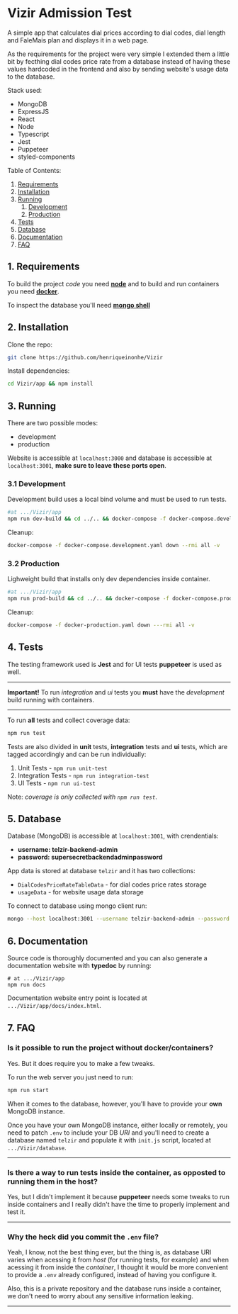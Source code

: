 # Vizir Admission Test

A simple app that calculates dial prices according to dial codes, dial length and FaleMais plan and displays it in a web page.

As the requirements for the project were very simple I extended them a little bit by fecthing dial codes price rate from a database instead of having these values hardcoded in the frontend and also by sending website's usage data to the database.

Stack used:
- MongoDB
- ExpressJS
- React
- Node
- Typescript
- Jest
- Puppeteer
- styled-components

Table of Contents:
1. [Requirements](#1-requirements)
2. [Installation](#2-installation)
3. [Running](#3-running)
    1. [Development](#31-development)
    2. [Production](#32-production)
4. [Tests](#4-tests)
5. [Database](#5-database)
6. [Documentation](#6-documentation)
7. [FAQ](#7-faq)

## 1. Requirements
To build the project *code* you need **[node](https://nodejs.org/en/)** and to build and run containers you need **[docker](https://www.docker.com/)**.

To inspect the database you'll need **[mongo shell](https://docs.mongodb.com/manual/mongo/)**

## 2. Installation

Clone the repo:
``` sh
git clone https://github.com/henriqueinonhe/Vizir
```

Install dependencies:
``` sh
cd Vizir/app && npm install
```

## 3. Running

There are two possible modes: 
- development
- production

Website is accessible at `localhost:3000` and database is accessible at `localhost:3001`, **make sure to leave these ports open**. 

### 3.1 Development

Development build uses a local bind volume and must be used to run tests.

``` sh
#at .../Vizir/app
npm run dev-build && cd ../.. && docker-compose -f docker-compose.development.yaml up --build
```

Cleanup:
``` sh
docker-compose -f docker-compose.development.yaml down --rmi all -v
```

### 3.2 Production

Lighweight build that installs only dev dependencies inside container.
``` sh
#at .../Vizir/app
npm run prod-build && cd ../.. && docker-compose -f docker-compose.production.yaml up --build
```

Cleanup:
```sh
docker-compose -f docker-production.yaml down ---rmi all -v
```

## 4. Tests

The testing framework used is **Jest** and for UI tests **puppeteer** is used as well.

---

**Important!**
To run *integration* and *ui* tests you **must** have the *development* build running with containers.

---

To run **all** tests and collect coverage data:
``` sh
npm run test
```

Tests are also divided in **unit** tests, **integration** tests and **ui** tests, which are tagged accordingly and can be run individually:
1. Unit Tests - `npm run unit-test`
2. Integration Tests - `npm run integration-test`
3. UI Tests - `npm run ui-test`

Note: *coverage is only collected with `npm run test`*.

## 5. Database

Database (MongoDB) is accessible at `localhost:3001`, with crendentials:

- **username: telzir-backend-admin**
- **password: supersecretbackendadminpassword**

App data is stored at database `telzir` and it has two collections:
- `DialCodesPriceRateTableData` - for dial codes price rates storage
- `usageData` - for website usage data storage

To connect to database using mongo client run:
``` sh
mongo --host localhost:3001 --username telzir-backend-admin --password supersecretbackendadminpassword
```

## 6. Documentation

Source code is thoroughly documented and you can also generate a documentation website with **typedoc** by running:
```
# at .../Vizir/app
npm run docs
```

Documentation website entry point is located at `.../Vizir/app/docs/index.html`.

## 7. FAQ

### Is it possible to run the project without docker/containers?

Yes. But it does require you to make a few tweaks.

To run the web server you just need to run:
``` sh
npm run start
```

When it comes to the database, however, you'll have to provide your **own** MongoDB instance.

Once you have your own MongoDB instance, either locally or remotely, you need to patch `.env` to include your DB *URI* and you'll need to create a database named `telzir` and populate it with `init.js` script, located at `.../Vizir/database`.

---

### Is there a way to run tests **inside** the container, as opposted to running them in the host?

Yes, but I didn't implement it because **puppeteer** needs some tweaks to run inside containers and I really didn't have the time to properly implement and test it.

---

### Why the heck did you commit the `.env` file?

Yeah, I know, not the best thing ever, but the thing is, as database URI varies when acessing it from *host* (for running tests, for example) and when acessing it from inside the *container*, I thought it would be more convenient to provide a `.env` already configured, instead of having you configure it.

Also, this is a private repository and the database runs inside a container, we don't need to worry about any sensitive information leaking.

---



